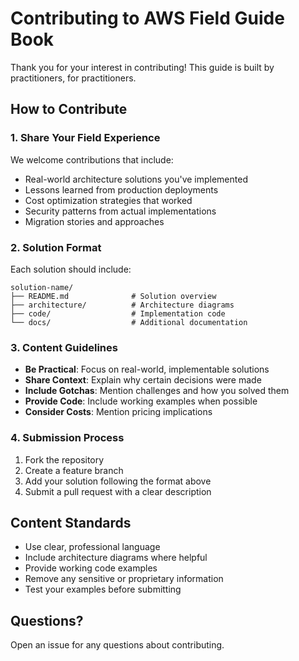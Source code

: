 # Contributing to AWS Field Guide Book

Thank you for your interest in contributing! This guide is built by practitioners, for practitioners.

## How to Contribute

### 1. Share Your Field Experience

We welcome contributions that include:
- Real-world architecture solutions you've implemented
- Lessons learned from production deployments
- Cost optimization strategies that worked
- Security patterns from actual implementations
- Migration stories and approaches

### 2. Solution Format

Each solution should include:

```
solution-name/
├── README.md              # Solution overview
├── architecture/          # Architecture diagrams
├── code/                  # Implementation code
└── docs/                  # Additional documentation
```

### 3. Content Guidelines

- **Be Practical**: Focus on real-world, implementable solutions
- **Share Context**: Explain why certain decisions were made
- **Include Gotchas**: Mention challenges and how you solved them
- **Provide Code**: Include working examples when possible
- **Consider Costs**: Mention pricing implications

### 4. Submission Process

1. Fork the repository
2. Create a feature branch
3. Add your solution following the format above
4. Submit a pull request with a clear description

## Content Standards

- Use clear, professional language
- Include architecture diagrams where helpful
- Provide working code examples
- Remove any sensitive or proprietary information
- Test your examples before submitting

## Questions?

Open an issue for any questions about contributing.

